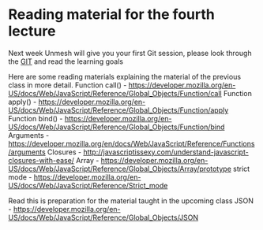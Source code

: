 
# Reading material for the fourth lecture

Next week Unmesh will give you your first Git session, please look through the [GIT](https://github.com/HackYourFuture/Gitrepository) and read the learning goals

Here are some reading materials explaining the material of the previous class in more detail.
Function call() -  https://developer.mozilla.org/en-US/docs/Web/JavaScript/Reference/Global_Objects/Function/call
Function apply() - https://developer.mozilla.org/en-US/docs/Web/JavaScript/Reference/Global_Objects/Function/apply
Function bind() - https://developer.mozilla.org/en-US/docs/Web/JavaScript/Reference/Global_Objects/Function/bind
Arguments - https://developer.mozilla.org/en/docs/Web/JavaScript/Reference/Functions/arguments
Closures - http://javascriptissexy.com/understand-javascript-closures-with-ease/
Array - https://developer.mozilla.org/en-US/docs/Web/JavaScript/Reference/Global_Objects/Array/prototype
strict mode - https://developer.mozilla.org/en-US/docs/Web/JavaScript/Reference/Strict_mode

Read this is preparation for the material taught in the upcoming class
JSON - https://developer.mozilla.org/en-US/docs/Web/JavaScript/Reference/Global_Objects/JSON
